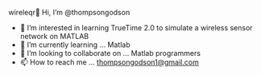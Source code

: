 wireleqr👋 Hi, I’m @thompsongodson
- 👀 I’m interested in learning TrueTime 2.0 to simulate a wireless sensor network on MATLAB
- 🌱 I’m currently learning ... Matlab
- 💞️ I’m looking to collaborate on ... Matlab programmers
- 📫 How to reach me ... thompsongodson1@gmail.com

<!---
thompsongodson/thompsongodson is a ✨ special ✨ repository because its `README.md` (this file) appears on your GitHub profile.
You can click the Preview link to take a look at your changes.
--->
